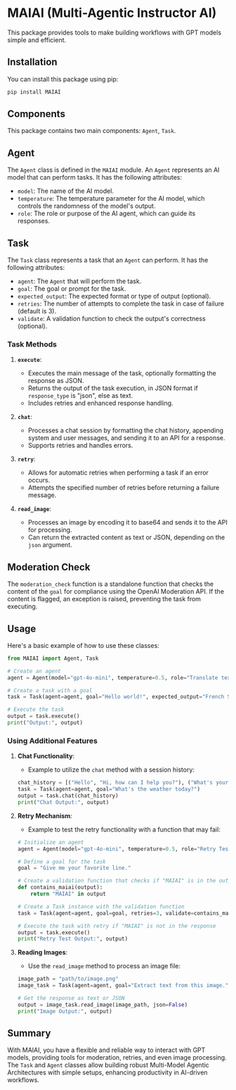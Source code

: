 # MAIAI (Multi-Agentic Instructor AI)

This package provides tools to make building workflows with GPT models simple and efficient.

## Installation

You can install this package using pip:

```bash
pip install MAIAI
```

## Components

This package contains two main components: `Agent`, `Task`.

## Agent

The `Agent` class is defined in the `MAIAI` module. An `Agent` represents an AI model that can perform tasks. It has the following attributes:

- `model`: The name of the AI model.
- `temperature`: The temperature parameter for the AI model, which controls the randomness of the model's output.
- `role`: The role or purpose of the AI agent, which can guide its responses.

## Task

The `Task` class represents a task that an `Agent` can perform. It has the following attributes:

- `agent`: The `Agent` that will perform the task.
- `goal`: The goal or prompt for the task.
- `expected_output`: The expected format or type of output (optional).
- `retries`: The number of attempts to complete the task in case of failure (default is 3).
- `validate`: A validation function to check the output's correctness (optional).

### Task Methods

1. **`execute`**: 
   - Executes the main message of the task, optionally formatting the response as JSON.
   - Returns the output of the task execution, in JSON format if `response_type` is "json", else as text.
   - Includes retries and enhanced response handling.

2. **`chat`**:
   - Processes a chat session by formatting the chat history, appending system and user messages, and sending it to an API for a response.
   - Supports retries and handles errors.

3. **`retry`**:
   - Allows for automatic retries when performing a task if an error occurs.
   - Attempts the specified number of retries before returning a failure message.

4. **`read_image`**:
   - Processes an image by encoding it to base64 and sends it to the API for processing.
   - Can return the extracted content as text or JSON, depending on the `json` argument.

## Moderation Check

The `moderation_check` function is a standalone function that checks the content of the `goal` for compliance using the OpenAI Moderation API. If the content is flagged, an exception is raised, preventing the task from executing.

## Usage

Here's a basic example of how to use these classes:

```python
from MAIAI import Agent, Task

# Create an agent
agent = Agent(model="gpt-4o-mini", temperature=0.5, role="Translate text from English to French.")

# Create a task with a goal
task = Task(agent=agent, goal="Hello world!", expected_output="French Sentence")

# Execute the task
output = task.execute()
print("Output:", output)
```

### Using Additional Features

1. **Chat Functionality**:
   - Example to utilize the `chat` method with a session history:

    ```python
    chat_history = [("Hello", "Hi, how can I help you?"), ("What's your name?", "I am MAIAI.")]
    task = Task(agent=agent, goal="What's the weather today?")
    output = task.chat(chat_history)
    print("Chat Output:", output)
    ```

2. **Retry Mechanism**:
   - Example to test the retry functionality with a function that may fail:

    ```python
    # Initialize an agent
    agent = Agent(model="gpt-4o-mini", temperature=0.5, role="Retry Test Agent")

    # Define a goal for the task
    goal = "Give me your favorite line."

    # Create a validation function that checks if "MAIAI" is in the output
    def contains_maiai(output):
        return "MAIAI" in output

    # Create a Task instance with the validation function
    task = Task(agent=agent, goal=goal, retries=3, validate=contains_maiai)

    # Execute the task with retry if "MAIAI" is not in the response
    output = task.execute()
    print("Retry Test Output:", output)
    ```

3. **Reading Images**:
   - Use the `read_image` method to process an image file:

    ```python
    image_path = "path/to/image.png"
    image_task = Task(agent=agent, goal="Extract text from this image.")

    # Get the response as text or JSON
    output = image_task.read_image(image_path, json=False)
    print("Image Output:", output)
    ```

## Summary

With MAIAI, you have a flexible and reliable way to interact with GPT models, providing tools for moderation, retries, and even image processing. The `Task` and `Agent` classes allow building robust Multi-Model Agentic Architectures with simple setups, enhancing productivity in AI-driven workflows.
